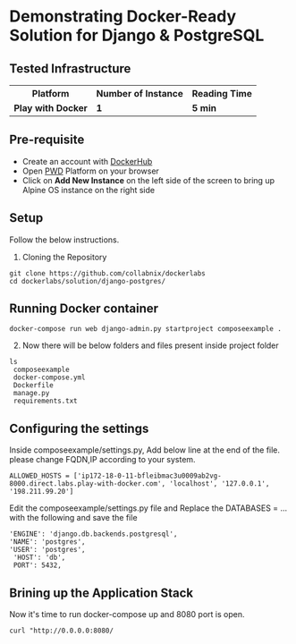 
# Demonstrating Docker-Ready Solution for Django & PostgreSQL


## Tested Infrastructure

<table class="tg">
  <tr>
    <th class="tg-yw4l"><b>Platform</b></th>
    <th class="tg-yw4l"><b>Number of Instance</b></th>
    <th class="tg-yw4l"><b>Reading Time</b></th>
    
  </tr>
  <tr>
    <td class="tg-yw4l"><b> Play with Docker</b></td>
    <td class="tg-yw4l"><b>1</b></td>
    <td class="tg-yw4l"><b>5 min</b></td>
    </tr>
  </table>

## Pre-requisite

- Create an account with [DockerHub](https://hub.docker.com)
- Open [PWD](https://labs.play-with-docker.com/) Platform on your browser 
- Click on **Add New Instance** on the left side of the screen to bring up Alpine OS instance on the right side


## Setup

Follow the below instructions.

1. Cloning the Repository

```
git clone https://github.com/collabnix/dockerlabs
cd dockerlabs/solution/django-postgres/

```

## Running Docker container

```
docker-compose run web django-admin.py startproject composeexample .
```

2. Now there will be below folders and files present inside project folder

 
 ```
 ls
  composeexample
  docker-compose.yml
  Dockerfile
  manage.py
  requirements.txt
```

## Configuring the settings

Inside composeexample/settings.py, Add below line at the end of the file. please change FQDN,IP according to your system.

```
ALLOWED_HOSTS = ['ip172-18-0-11-bfleibmac3u0009ab2vg-8000.direct.labs.play-with-docker.com', 'localhost', '127.0.0.1', '198.211.99.20']
```

Edit the composeexample/settings.py file and Replace the DATABASES = ... with the following and save the file

 ```
 'ENGINE': 'django.db.backends.postgresql',
 'NAME': 'postgres',
 'USER': 'postgres',
  'HOST': 'db',
  PORT': 5432,
```

## Brining up the Application Stack

Now it's time to run docker-compose up and 8080 port is open. 

```
curl "http://0.0.0.0:8080/
```


